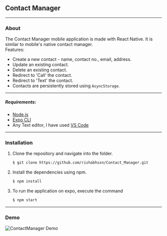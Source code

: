 ## Contact Manager
---

### About  
The Contact Manager mobile application is made with React Native. It is similar to mobile's native contact manager.  
Features:  
* Create a new contact - name, contact no., email, address.
* Update an existing contact.  
* Delete an existing contact.
* Redirect to 'Call' the contact.
* Redirect to 'Text' the contact.
* Contacts are persistently stored using `AsyncStorage`.
 
---

##### Requirements:  
* [Node.js](https://nodejs.org/en/)
* [Expo CLI](https://docs.expo.io/versions/latest/workflow/expo-cli/)  
* Any Text editor, I have used [VS Code](https://code.visualstudio.com/)  
 
---

### Installation  
1. Clone the repository and navigate into the folder.
   ```bash
   $ git clone https://github.com/rishabhsxn/Contact_Manager.git   
   ```         
2. Install the dependencies using npm.     
    ```bash
   $ npm install   
    ```  
3. To run the application on expo, execute the command   
    ```bash
   $ npm start   
    ```   
---

### Demo  
![ContactManager Demo](https://media.giphy.com/media/TjqX9RV57T0lvzrxBq/giphy.gif)